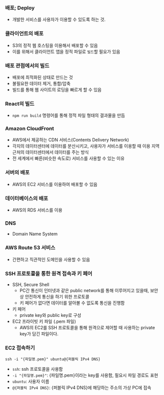 ### 배포; Deploy
- 개발한 서비스를 사용자가 이용할 수 있도록 하는 것.

### 클라이언트의 배포
- S3의 정적 웹 호스팅을 이용해서 배포할 수 있음
- 이를 위해서 클라이언트 앱을 정적 파일로 `빌드`할 필요가 있음

### 배포 관점에서의 빌드
- 배포에 최적화된 상태로 만드는 것
- 불필요한 데이터 제거, 통합/압축
- 빌드를 통해 웹 사이트의 로딩을 빠르게 할 수 있음

### React의 빌드
- `npm run build` 명령어를 통해 정적 파일 형태의 결과물을 만듬

### Amazon CloudFront
- AWS에서 제공하는 CDN 서비스(Contents Delivery Network)
- 각지의 데이터센터에 데이터를 분산시키고, 사용자가 서비스를 이용할 때 이용 지역 근처의 데이터센터에서 데이터를 주는 방식
- 전 세계에서 빠른(비슷한 속도로) 서비스를 사용할 수 있는 이유

### 서버의 배포
- AWS의 EC2 서비스를 이용하여 배포할 수 있음

### 데이터베이스의 배포
- AWS의 RDS 서비스를 이용

### DNS
- Domain Name System

### AWS Route 53 서비스
- 간편하고 직관적인 도메인을 사용할 수 있음

### SSH 프로토콜을 통한 원격 접속과 키 페어
- SSH, Secure Shell
  - PC간 통신이 인터넷과 같은 public network를 통해 이루어지고 있을때, 보안상 안전하게 통신을 하기 위한 프로토콜
  - 키 페어가 없다면 데이터를 알아볼 수 없도록 통신을 진행함
- 키 페어
  - private key와 public key로 구성
- EC2 프라이빗 키 파일 (.pem 파일)
  - AWS의 EC2를 SSH 프로토콜을 통해 원격으로 제어할 때 사용하는 private key가 담긴 파일이다.

### EC2 접속하기
```
ssh -i "{파일명.pem}" ubuntu@{퍼블릭 IPv4 DNS}
```
- `ssh`: ssh 프로토콜을 사용함
- `-i "{파일명.pem}"`: {파일명.pem}이라는 key를 사용함, 필요시 파일 경로도 표현
- `ubuntu`: 사용자 이름
-  `@{퍼블릭 IPv4 DNS}`: {퍼블릭 IPv4 DNS}에 해당하는 주소의 가상 PC에 접속